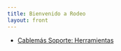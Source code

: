 ```yaml
---
title: Bienvenido a Rodeo
layout: front
---
```

<ul>
	<li><a href="cablemas-soporte-herramientas/">Cablemás Soporte: Herramientas</a></li>
</ul>
